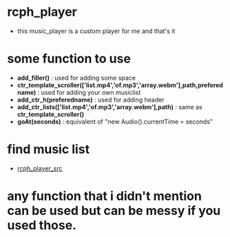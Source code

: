 # rcph_player
- this music_player is a custom player for me and that's it 

# some function to use

- **add_filler()** : used for adding some space
- **ctr_template_scroller(['list.mp4','of.mp3','array.webm'],path,preferedname)** : used for adding your own musiclist
- **add_ctr_h(preferedname)** : used for adding header 
- **add_ctr_lists(['list.mp4','of.mp3','array.webm'],path)** : same as **ctr_template_scroller()**
- **goAt(seconds)** : equivalent of "new Audio().currentTime = seconds"

# find music list

- [rcph_player_src](https://rcph-smz.github.io/rcph_player_src/)

# any function that i didn't mention can be used but can be messy if you used those.

